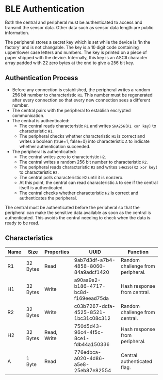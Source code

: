 # BLE Authentication

Both the central and peripheral must be authenticated
to access and transmit the sensor data. Other data such as sensor data
length are public information.

The peripheral stores a secret key which is set while the device
is 'in the factory' and is not changable. The key is a 10 digit code
containing upper/lower case letters and numbers. The key is printed on
a piece of paper shipped with the device. Internally, this key is an ASCII
character array padded with 22 zero bytes at the end to give a 256 bit key.

## Authentication Process

- Before any connection is established, the peripheral writes a random 256 bit number to characteristic `R1`.
  This number must be regenerated after every connection so that every new connection sees a different number.
- The central pairs with the peripheral to establish encrypted communication.
- The central is authenticated:
  - The central reads characteristic `R1` and writes `SHA256(R1 xor key)` to characteristic `H1`.
  - The peripheral checks whether characteristic `H1` is correct and writes a boolean (true=1, false=0)
    into characteristic `A` to indicate whether authentication succeeded.
- The peripheral is authenticated:
  - The central writes zero to characteristic `H2`.
  - The central writes a random 256 bit number to characteristic `R2`.
  - The peripheral reads characteristic `R2` and writes `SHA256(R2 xor key)` to characteristic `H2`.
  - The central polls characteristic `H2` until it is nonzero.
  - At this point, the central can read characteristic `A` to see if the central itself is authenticated.
  - The central checks whether characteristic `H2` is correct and authenticates the peripheral.

The central must be authenticated before the peripheral so that the peripheral
can make the sensitive data available as soon as the central is authenticated.
This avoids the central needing to check when the data is ready to be read.

## Characteristics

| Name | Size | Properties | UUID | Function |
|------|------|------------|------|----------|
| R1 | 32 Bytes | Read        | 9ab7d3df-a7b4-4858-8060-84a9adcf1420 | Random challenge from peripheral. |
| H1 | 32 Bytes | Write       | a90aa9a2-b186-4717-bc8d-f169eead75da | Hash response from central. |
| R2 | 32 Bytes | Write       | c03b7267-dcfa-4525-8521-1bc31c08c312 | Random challenge from central. |
| H2 | 32 Bytes | Read, Write | 750d5d43-96c4-4f5c-8ce1-fdb44a150336 | Hash response from peripheral. |
| A  | 1 Byte   | Read        | 776edbca-a020-4d86-a5e8-25eb87e82554 | Central authenticated flag. |
